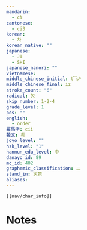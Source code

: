 ```yaml
---
mandarin:
  - cì
cantonese:
  - ci3
korean:
  - 차
korean_native: ""
japanese:
  - JI
  - SHI
japanese_nanori: ""
vietnamese:
middle_chinese_initial: t͡sʰ
middle_chinese_final: iɪ
stroke_count: "6"
radical: 欠
skip_number: 1-2-4
grade_level: 1
pos: ""
english:
  - order
羅馬字: cii
韓文: 츼
joyo_level: ""
hsk_level: "1"
hanmun_edu_level: 中
danayo_id: 89
mc_id: 402
graphemic_classification: 二
stand_in: 次第
aliases:
---
```

```meta-bind-embed
[[nav/char_info]]
```

# Notes
